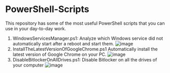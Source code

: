 # PowerShell-Scripts
This repository has some of the most useful PowerShell scripts that you can use in your day-to-day work. 
1. WindowsServicesManager.ps1:
Analyze which Windows service did not automatically start after a reboot and start them.
![image](https://github.com/KhanAhmad-cmd/PowerShell-Scripts/assets/83468415/0b580a1f-cd4f-4478-a411-ddb86a8ee7ab)
2. InstallTheLatestVersionOfGoogleChrome.ps1
Automatically install the latest version of Google Chrome on your PC.
![image](https://github.com/KhanAhmad-cmd/PowerShell-Scripts/assets/83468415/01a4c824-95a2-44e7-9ead-b8e9ac36bddc)
3. DisableBitlockerOnAllDrives.ps1: Disable Bitlocker on all the drives of your computer
![image](https://github.com/KhanAhmad-cmd/PowerShell-Scripts/assets/83468415/8c3bf27a-e69b-4121-a26d-f7f99b0c066b)
